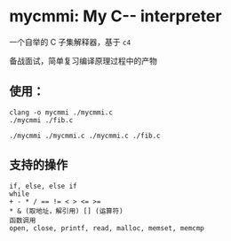 # mycmmi: My C-- interpreter

一个自举的 C 子集解释器，基于 `c4`

备战面试，简单复习编译原理过程中的产物

## 使用：

```shell
clang -o mycmmi ./mycmmi.c
./mycmmi ./fib.c

./mycmmi ./mycmmi.c ./mycmmi.c ./fib.c
```

## 支持的操作

```
if, else, else if
while
+ - * / == != < > <= >= 
* & (取地址，解引用) [] (运算符)
函数调用
open, close, printf, read, malloc, memset, memcmp
```